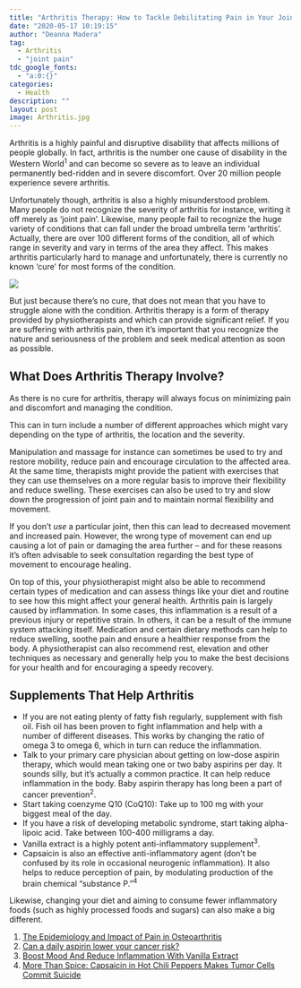 ```yaml
---
title: "Arthritis Therapy: How to Tackle Debilitating Pain in Your Joints"
date: "2020-05-17 10:19:15"
author: "Deanna Madera"
tag:
  - Arthritis
  - "joint pain"
tdc_google_fonts:
  - "a:0:{}"
categories:
  - Health
description: ""
layout: post
image: Arthritis.jpg
---
```


Arthritis is a highly painful and disruptive disability that affects millions of people globally. In fact, arthritis is the number one cause of disability in the Western World<sup>1</sup> and can become so severe as to leave an individual permanently bed-ridden and in severe discomfort. Over 20 million people experience severe arthritis.

Unfortunately though, arthritis is also a highly misunderstood problem. Many people do not recognize the severity of arthritis for instance, writing it off merely as ‘joint pain’. Likewise, many people fail to recognize the huge variety of conditions that can fall under the broad umbrella term ‘arthritis’. Actually, there are over 100 different forms of the condition, all of which range in severity and vary in terms of the area they affect. This makes arthritis particularly hard to manage and unfortunately, there is currently no known ‘cure’ for most forms of the condition.

![](../uploads/2020/04/Arthritis.jpg)

But just because there’s no cure, that does not mean that you have to struggle alone with the condition. Arthritis therapy is a form of therapy provided by physiotherapists and which can provide significant relief. If you are suffering with arthritis pain, then it’s important that you recognize the nature and seriousness of the problem and seek medical attention as soon as possible.

## What Does Arthritis Therapy Involve?

As there is no cure for arthritis, therapy will always focus on minimizing pain and discomfort and managing the condition.

This can in turn include a number of different approaches which might vary depending on the type of arthritis, the location and the severity.

Manipulation and massage for instance can sometimes be used to try and restore mobility, reduce pain and encourage circulation to the affected area. At the same time, therapists might provide the patient with exercises that they can use themselves on a more regular basis to improve their flexibility and reduce swelling. These exercises can also be used to try and slow down the progression of joint pain and to maintain normal flexibility and movement.

If you don’t _use_ a particular joint, then this can lead to decreased movement and increased pain. However, the wrong type of movement can end up causing a lot of pain or damaging the area further – and for these reasons it’s often advisable to seek consultation regarding the best type of movement to encourage healing.

On top of this, your physiotherapist might also be able to recommend certain types of medication and can assess things like your diet and routine to see how this might affect your general health. Arthritis pain is largely caused by inflammation. In some cases, this inflammation is a result of a previous injury or repetitive strain. In others, it can be a result of the immune system attacking itself. Medication and certain dietary methods can help to reduce swelling, soothe pain and ensure a healthier response from the body. A physiotherapist can also recommend rest, elevation and other techniques as necessary and generally help you to make the best decisions for your health and for encouraging a speedy recovery.

## Supplements That Help Arthritis

- If you are not eating plenty of fatty fish regularly, supplement with fish oil. Fish oil has been proven to fight inflammation and help with a number of different diseases. This works by changing the ratio of omega 3 to omega 6, which in turn can reduce the inflammation.
- Talk to your primary care physician about getting on low-dose aspirin therapy, which would mean taking one or two baby aspirins per day. It sounds silly, but it’s actually a common practice. It can help reduce inflammation in the body. Baby aspirin therapy has long been a part of cancer prevention<sup>2</sup>.
- Start taking coenzyme Q10 (CoQ10): Take up to 100 mg with your biggest meal of the day.
- If you have a risk of developing metabolic syndrome, start taking alpha-lipoic acid. Take between 100-400 milligrams a day.
- Vanilla extract is a highly potent anti-inflammatory supplement<sup>3</sup>.
- Capsaicin is also an effective anti-inflammatory agent (don’t be confused by its role in occasional neurogenic inflammation). It also helps to reduce perception of pain, by modulating production of the brain chemical “substance P.”<sup>4</sup>

Likewise, changing your diet and aiming to consume fewer inflammatory foods (such as highly processed foods and sugars) can also make a big different.

1. [The Epidemiology and Impact of Pain in Osteoarthritis](https://www.ncbi.nlm.nih.gov/pmc/articles/PMC3753584/)
2. [Can a daily aspirin lower your cancer risk?](https://www.mdanderson.org/publications/focused-on-health/low-dose-aspirin-cancer-prevention.h20-1589046.html)
3. [Boost Mood And Reduce Inflammation With Vanilla Extract](https://mindfulmixtures.com/boost-mood-reduce-inflammation-vanilla-extract/)
4. [More Than Spice: Capsaicin in Hot Chili Peppers Makes Tumor Cells Commit Suicide](https://academic.oup.com/jnci/article/94/17/1263/2519868)
